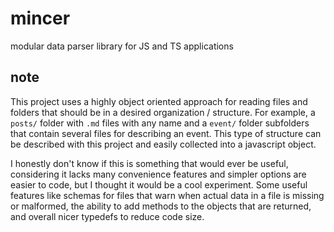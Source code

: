 # mincer

modular data parser library for JS and TS applications

## note

This project uses a highly object oriented approach for reading files and folders that should be in a desired organization / structure. For example, a `posts/` folder with `.md` files with any name and a `event/` folder subfolders that contain several files for describing an event. This type of structure can be described with this project and easily collected into a javascript object.

I honestly don't know if this is something that would ever be useful, considering it lacks many convenience features and simpler options are easier to code, but I thought it would be a cool experiment. Some useful features like schemas for files that warn when actual data in a file is missing or malformed, the ability to add methods to the objects that are returned, and overall nicer typedefs to reduce code size.
